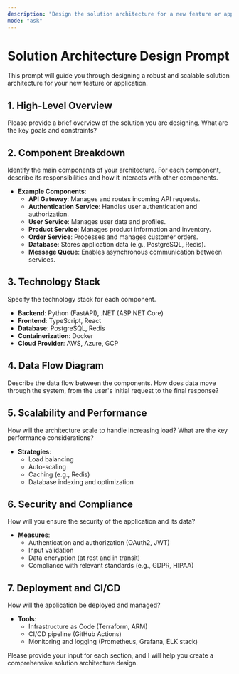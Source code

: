 ```yaml
---
description: "Design the solution architecture for a new feature or application."
mode: "ask"
---
```


# Solution Architecture Design Prompt

This prompt will guide you through designing a robust and scalable solution architecture for your new feature or application.

## 1. **High-Level Overview**

Please provide a brief overview of the solution you are designing. What are the key goals and constraints?

## 2. **Component Breakdown**

Identify the main components of your architecture. For each component, describe its responsibilities and how it interacts with other components.

- **Example Components**:
  - **API Gateway**: Manages and routes incoming API requests.
  - **Authentication Service**: Handles user authentication and authorization.
  - **User Service**: Manages user data and profiles.
  - **Product Service**: Manages product information and inventory.
  - **Order Service**: Processes and manages customer orders.
  - **Database**: Stores application data (e.g., PostgreSQL, Redis).
  - **Message Queue**: Enables asynchronous communication between services.

## 3. **Technology Stack**

Specify the technology stack for each component.

- **Backend**: Python (FastAPI), .NET (ASP.NET Core)
- **Frontend**: TypeScript, React
- **Database**: PostgreSQL, Redis
- **Containerization**: Docker
- **Cloud Provider**: AWS, Azure, GCP

## 4. **Data Flow Diagram**

Describe the data flow between the components. How does data move through the system, from the user's initial request to the final response?

## 5. **Scalability and Performance**

How will the architecture scale to handle increasing load? What are the key performance considerations?

- **Strategies**:
  - Load balancing
  - Auto-scaling
  - Caching (e.g., Redis)
  - Database indexing and optimization

## 6. **Security and Compliance**

How will you ensure the security of the application and its data?

- **Measures**:
  - Authentication and authorization (OAuth2, JWT)
  - Input validation
  - Data encryption (at rest and in transit)
  - Compliance with relevant standards (e.g., GDPR, HIPAA)

## 7. **Deployment and CI/CD**

How will the application be deployed and managed?

- **Tools**:
  - Infrastructure as Code (Terraform, ARM)
  - CI/CD pipeline (GitHub Actions)
  - Monitoring and logging (Prometheus, Grafana, ELK stack)

Please provide your input for each section, and I will help you create a comprehensive solution architecture design.
